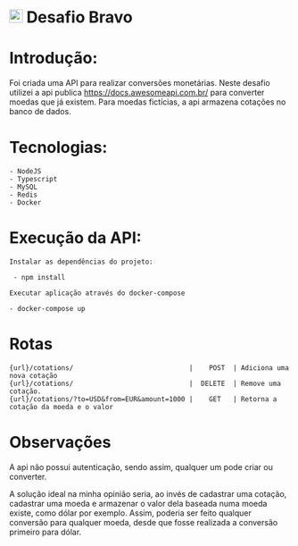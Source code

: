# <img src="https://avatars1.githubusercontent.com/u/7063040?v=4&s=200.jpg" alt="Hurb" width="24" /> Desafio Bravo

# Introdução: 

Foi criada uma API para realizar conversões monetárias. Neste desafio utilizei a api publica https://docs.awesomeapi.com.br/ para converter moedas que já existem. Para moedas fictícias, a api armazena cotações no banco de dados.

# Tecnologias:
    - NodeJS
    - Typescript
    - MySQL
    - Redis
    - Docker

# Execução da API:
    Instalar as dependências do projeto:
    
     - npm install
    
    Executar aplicação através do docker-compose
    
    - docker-compose up
    

# Rotas
```
{url}/cotations/                             |    POST  | Adiciona uma nova cotação
{url}/cotations/                             |  DELETE  | Remove uma cotação.
{url}/cotations/?to=USD&from=EUR&amount=1000 |    GET   | Retorna a cotação da moeda e o valor
```

# Observações
A api não possui autenticação, sendo assim, qualquer um pode criar ou converter.

A solução ideal na minha opinião seria, ao invés de cadastrar uma cotação, cadastrar uma moeda e armazenar o valor dela baseada numa moeda existe, como dólar por exemplo. Assim, poderia ser feito qualquer conversão para qualquer moeda, desde que fosse realizada a conversão primeiro para dólar.

